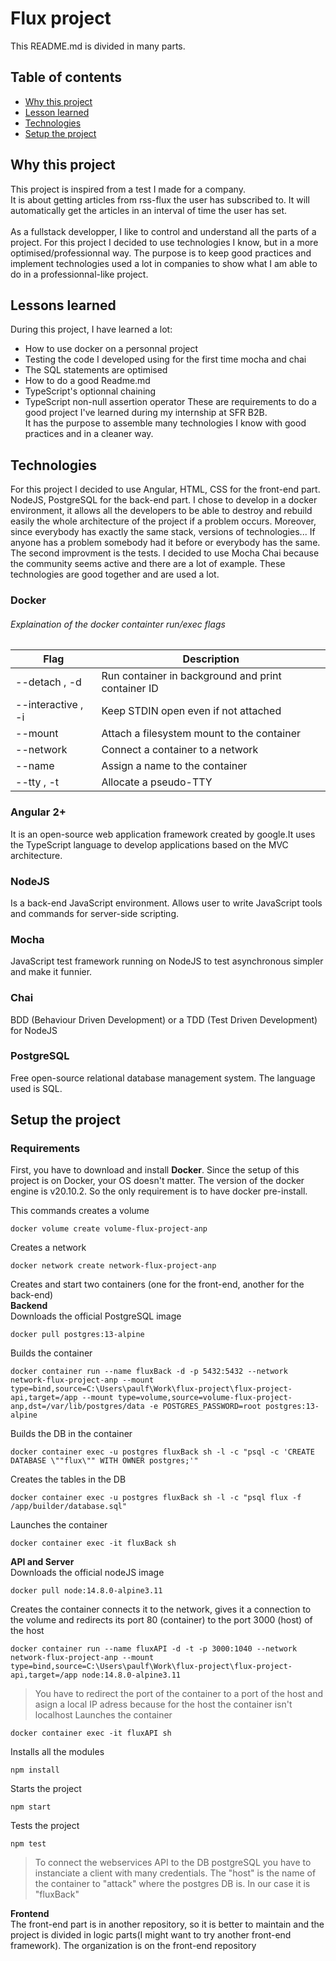 # Flux project

This README.md is divided in many parts.
## Table of contents
* [Why this project](#Why-this-project)
* [Lesson learned](#Lessons-learned)
* [Technologies](#Technologies)
* [Setup the project](#Setup-the-project)

## Why this project
This project is inspired from a test I made for a company.</br>
It is about getting articles from rss-flux the user has subscribed to. It will automatically get the articles in an interval of time the user has set.</br></br>
As a fullstack developper, I like to control and understand all the parts of a project. For this project I decided to use technologies I know, but in a more optimised/professionnal way. The purpose is to keep good practices and implement technologies used a lot in companies to show what I am able to do in a professionnal-like project.

## Lessons learned
During this project, I have learned a lot:
- How to use docker on a personnal project
- Testing the code I developed using for the first time mocha and chai
- The SQL statements are optimised 
- How to do a good Readme.md
- TypeScript's optionnal chaining
- TypeScript non-null assertion operator
These are requirements to do a good project I've learned during my internship at SFR B2B.</br>
It has the purpose to assemble many technologies I know with good practices and in a cleaner way.

## Technologies
For this project I decided to use Angular, HTML, CSS for the front-end part. NodeJS, PostgreSQL for the back-end part. I chose to develop in a docker environment, it allows all the developers to be able to destroy and rebuild easily the whole architecture of the project if a problem occurs. Moreover, since everybody has exactly the same stack, versions of technologies... If anyone has a problem somebody had it before or everybody has the same.</br>
The second improvment is the tests. I decided to use Mocha Chai because the community seems active and there are a lot of example. These technologies are good together and are used a lot.

### Docker

###### Explaination of the *docker containter run/exec* flags

Flag | Description
------------ | -------------
--detach , -d | Run container in background and print container ID
--interactive , -i | Keep STDIN open even if not attached
--mount | Attach a filesystem mount to the container
--network | Connect a container to a network
--name | Assign a name to the container
--tty , -t | Allocate a pseudo-TTY

### Angular 2+
It is an open-source web application framework created by google.It uses the TypeScript language to develop applications based on the MVC architecture.

### NodeJS
Is a back-end JavaScript environment. Allows user to write JavaScript tools and commands for server-side scripting.

### Mocha
JavaScript test framework running on NodeJS to test asynchronous simpler and make it funnier.

### Chai
BDD (Behaviour Driven Development) or a TDD (Test Driven Development) for NodeJS

### PostgreSQL
Free open-source relational database management system. The language used is SQL.

## Setup the project

### Requirements

First, you have to download and install **Docker**.
Since the setup of this project is on Docker, your OS doesn't matter. The version of the docker engine is v20.10.2.
So the only requirement is to have docker pre-install.

This commands creates a volume
```
docker volume create volume-flux-project-anp
```
Creates a network
```
docker network create network-flux-project-anp
```

Creates and start two containers (one for the front-end, another for the back-end)<br>
**Backend**<br>
Downloads the official PostgreSQL image
```
docker pull postgres:13-alpine
```
Builds the container
```
docker container run --name fluxBack -d -p 5432:5432 --network network-flux-project-anp --mount type=bind,source=C:\Users\paulf\Work\flux-project\flux-project-api,target=/app --mount type=volume,source=volume-flux-project-anp,dst=/var/lib/postgres/data -e POSTGRES_PASSWORD=root postgres:13-alpine
```
Builds the DB in the container
```
docker container exec -u postgres fluxBack sh -l -c "psql -c 'CREATE DATABASE \""flux\"" WITH OWNER postgres;'"
```
Creates the tables in the DB
```
docker container exec -u postgres fluxBack sh -l -c "psql flux -f /app/builder/database.sql"
```
Launches the container
```
docker container exec -it fluxBack sh
```

**API and Server**<br>
Downloads the official nodeJS image
```
docker pull node:14.8.0-alpine3.11
```
Creates the container connects it to the network, gives it a connection to the volume and redirects its port 80 (container) to the port 3000 (host) of the host 
```
docker container run --name fluxAPI -d -t -p 3000:1040 --network network-flux-project-anp --mount type=bind,source=C:\Users\paulf\Work\flux-project\flux-project-api,target=/app node:14.8.0-alpine3.11
```
> You have to redirect the port of the container to a port of the host and asign a local IP adress because for the host the container isn't localhost
Launches the container
```
docker container exec -it fluxAPI sh
```

Installs all the modules
```
npm install
```

Starts the project
```
npm start
```

Tests the project
```
npm test
```

> To connect the webservices API to the DB postgreSQL you have to instanciate a client with many credentials. The "host" is the name of the container to "attack" where the postgres DB is. In our case it is "fluxBack"

**Frontend**<br>
The front-end part is in another repository, so it is better to maintain and the project is divided in logic parts(I might want to try another front-end framework).
The organization is on the front-end repository
